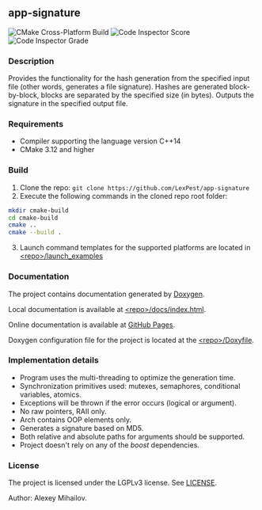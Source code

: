 ## app-signature

![CMake Cross-Platform Build](https://github.com/LexPest/app-signature/workflows/CMake%20Cross-Platform%20Build/badge.svg) ![Code Inspector Score](
https://www.code-inspector.com/project/13570/score/svg) ![Code Inspector Grade](
https://www.code-inspector.com/project/13570/status/svg)

### Description
Provides the functionality for the hash generation from the specified input file (other words, generates a file signature). Hashes are generated block-by-block, blocks are separated by the specified size (in bytes). Outputs the signature in the specified output file.

### Requirements
* Compiler supporting the language version C++14
* CMake 3.12 and higher
  
### Build
1) Clone the repo: ```git clone https://github.com/LexPest/app-signature```
2) Execute the following commands in the cloned repo root folder:
  ``` bash
  mkdir cmake-build
  cd cmake-build
  cmake ..
  cmake --build .
  ```
3) Launch command templates for the supported platforms are located in [\<repo\>/launch_examples](https://github.com/LexPest/app-signature/tree/master/launch_examples)

### Documentation
The project contains documentation generated by [Doxygen](https://www.doxygen.nl/index.html).

Local documentation is available at [\<repo\>/docs/index.html](https://github.com/LexPest/app-signature/tree/master/docs/index.html).

Online documentation is available at [GitHub Pages](https://lexpest.github.io/app-signature/).

Doxygen configuration file for the project is located at the [\<repo\>/Doxyfile](https://github.com/LexPest/app-signature/blob/master/Doxyfile).

### Implementation details
* Program uses the multi-threading to optimize the generation time.
* Synchronization primitives used: mutexes, semaphores, conditional variables, atomics.
* Exceptions will be thrown if the error occurs (logical or argument).
* No raw pointers, RAII only.
* Arch contains OOP elements only.
* Generates a signature based on MD5.
* Both relative and absolute paths for arguments should be supported.
* Project doesn't rely on any of the *boost* dependencies.


### License
The project is licensed under the LGPLv3 license. See [LICENSE](https://github.com/LexPest/app-signature/blob/master/LICENSE).

Author: Alexey Mihailov.
